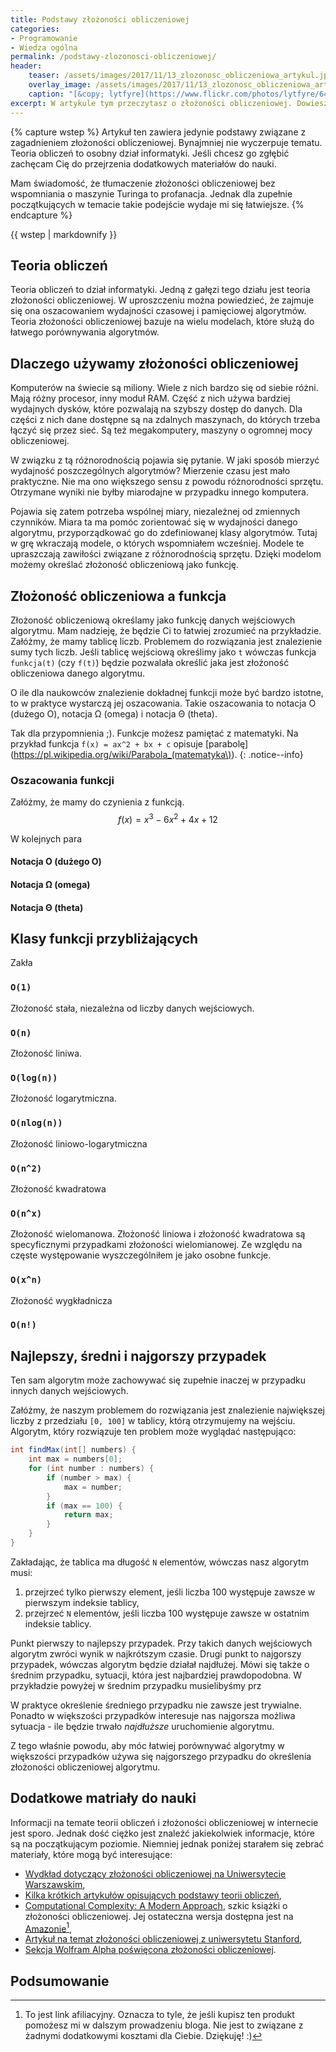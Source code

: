 ```yaml
---
title: Podstawy złożoności obliczeniowej
categories:
- Programowanie
- Wiedza ogólna
permalink: /podstawy-zlozonosci-obliczeniowej/
header:
    teaser: /assets/images/2017/11/13_zlozonosc_obliczeniowa_artykul.jpg
    overlay_image: /assets/images/2017/11/13_zlozonosc_obliczeniowa_artykul.jpg
    caption: "[&copy; lytfyre](https://www.flickr.com/photos/lytfyre/6489338411/sizes/l)"
excerpt: W artykule tym przeczytasz o złożoności obliczeniowej. Dowiesz się dlaczego jest ona ważna i kiedy jest wykorzystywana. Przeczytasz o tym czym jest notacja Ο (dużego O), Ω (omega) i Θ (theta). Na przykładach algorytmów poznasz najczęściej używane funkcje w notacji &Omicron;. Po lekturze określenia złożoność liniowa czy złożoność logarytmiczna nie powinny być dla Ciebie problemem. Zapraszam!
---
```


{% capture wstep %}
Artykuł ten zawiera jedynie podstawy związane z zagadnieniem złożoności obliczeniowej. Bynajmniej nie wyczerpuje tematu. Teoria obliczeń to osobny dział informatyki. Jeśli chcesz go zgłębić zachęcam Cię do przejrzenia dodatkowych materiałów do nauki.

Mam świadomość, że tłumaczenie złożoności obliczeniowej bez wspomniania o maszynie Turinga to profanacja. Jednak dla zupełnie początkujących w temacie takie podejście wydaje mi się łatwiejsze.
{% endcapture %}

<div class="notice--warning">
  {{ wstep | markdownify }}
</div>

## Teoria obliczeń

Teoria obliczeń to dział informatyki. Jedną z gałęzi tego działu jest teoria złożoności obliczeniowej. W uproszczeniu można powiedzieć, że zajmuje się ona oszacowaniem wydajności czasowej i pamięciowej algorytmów. Teoria złożoności obliczeniowej bazuje na wielu modelach, które służą do łatwego porównywania algorytmów.

## Dlaczego używamy złożoności obliczeniowej

Komputerów na świecie są miliony. Wiele z nich bardzo się od siebie różni. Mają różny procesor, inny moduł RAM. Część z nich używa bardziej wydajnych dysków, które pozwalają na szybszy dostęp do danych. Dla części z nich dane dostępne są na zdalnych maszynach, do których trzeba łączyć się przez sieć. Są też megakomputery, maszyny o ogromnej mocy obliczeniowej.

W związku z tą różnorodnością pojawia się pytanie. W jaki sposób mierzyć wydajność poszczególnych algorytmów? Mierzenie czasu jest mało praktyczne. Nie ma ono większego sensu z powodu różnorodności sprzętu. Otrzymane wyniki nie byłby miarodajne w przypadku innego komputera.

Pojawia się zatem potrzeba wspólnej miary, niezależnej od zmiennych czynników. Miara ta ma pomóc zorientować się w wydajności danego algorytmu, przyporządkować go do zdefiniowanej klasy algorytmów. Tutaj w grę wkraczają modele, o których wspomniałem wcześniej. Modele te upraszczają zawiłości związane z różnorodnością sprzętu. Dzięki modelom możemy określać złożoność obliczeniową jako funkcję.

## Złożoność obliczeniowa a funkcja

Złożoność obliczeniową określamy jako funkcję danych wejściowych algorytmu. Mam nadzieję, że będzie Ci to łatwiej zrozumieć na przykładzie. Załóżmy, że mamy tablicę liczb. Problemem do rozwiązania jest znalezienie sumy tych liczb. Jeśli tablicę wejściową określimy jako `t` wówczas funkcja `funkcja(t)` (czy `f(t)`) będzie pozwalała określić jaka jest złożoność obliczeniowa danego algorytmu. 

O ile dla naukowców znalezienie dokładnej funkcji może być bardzo istotne, to w praktyce wystarczą jej oszacowania. Takie oszacowania to notacja Ο (dużego O), notacja Ω (omega) i notacja Θ (theta).

Tak dla przypomnienia ;). Funkcje możesz pamiętać z matematyki. Na przykład funkcja `f(x) = ax^2 + bx + c` opisuje [parabolę](https://pl.wikipedia.org/wiki/Parabola_(matematyka\)).
{: .notice--info}

### Oszacowania funkcji

Załóżmy, że mamy do czynienia z funkcją.
$$f(x) = x^3 - 6x^2 + 4x + 12$$

W kolejnych para


#### Notacja Ο (dużego O)

[^grafy]: Wykresy stworzyłem przy pomocy [graphsketch](https://graphsketch.com/).

#### Notacja Ω (omega)

#### Notacja Θ (theta)

## Klasy funkcji przybliżających

Zakła

### `Ο(1)`

Złożoność stała, niezależna od liczby danych wejściowych.

### `Ο(n)`

Złożoność liniwa.

### `Ο(log(n))`

Złożoność logarytmiczna.

### `Ο(nlog(n))`

Złożoność liniowo-logarytmiczna

### `Ο(n^2)`

Złożoność kwadratowa

### `Ο(n^x)`

Złożoność wielomanowa. Złożoność liniowa i złożoność kwadratowa są specyficznymi przypadkami złożoności wielomianowej. Ze względu na częste występowanie wyszczególniłem je jako osobne funkcje.

### `Ο(x^n)`

Złożoność wygkładnicza

### `Ο(n!)`

## Najlepszy, średni i najgorszy przypadek

Ten sam algorytm może zachowywać się zupełnie inaczej w przypadku innych danych wejściowych.

Załóżmy, że naszym problemem do rozwiązania jest znalezienie największej liczby z przedziału `[0, 100]` w tablicy, którą otrzymujemy na wejściu. Algorytm, który rozwiązuje ten problem może wyglądać następująco:

```java
int findMax(int[] numbers) {
	int max = numbers[0];
	for (int number : numbers) {
		if (number > max) {
			max = number;
		}
		if (max == 100) {
			return max;
		}
	}
}
```

Zakładając, że tablica ma długość `N` elementów, wówczas nasz algorytm musi:

1. przejrzeć tylko pierwszy element, jeśli liczba 100 występuje zawsze w pierwszym indeksie tablicy,
2. przejrzeć `N` elementów, jeśli liczba 100 występuje zawsze w ostatnim indeksie tablicy.

Punkt pierwszy to najlepszy przypadek. Przy takich danych wejściowych algorytm zwróci wynik w najkrótszym czasie. Drugi punkt to najgorszy przypadek, wówczas algorytm będzie działał najdłużej. Mówi się także o średnim przypadku, sytuacji, która jest najbardziej prawdopodobna. W przykładzie powyżej w średnim przypadku musielibyśmy prz

W praktyce określenie średniego przypadku nie zawsze jest trywialne. Ponadto w większości przypadków interesuje nas najgorsza możliwa sytuacja - ile będzie trwało _najdłuższe_ uruchomienie algorytmu. 

Z tego właśnie powodu, aby móc łatwiej porównywać algorytmy w większości przypadków używa się najgorszego przypadku do określenia złożoności obliczeniowej algorytmu.

## Dodatkowe matriały do nauki

Informacji na temate teorii obliczeń i złożoności obliczeniowej w internecie jest sporo. Jednak dość ciężko jest znaleźć jakiekolwiek informacje, które są na początkującym poziomie. Niemniej jednak poniżej starałem się zebrać materiały, które mogą być interesujące:

- [Wydkład dotyczący złożoności obliczeniowej na Uniwersytecie Warszawskim](http://wazniak.mimuw.edu.pl/index.php?title=Z%C5%82o%C5%BCono%C5%9B%C4%87_obliczeniowa),
- [Kilka krótkich artykułów opisujących podstawy teorii obliczeń](http://cpp0x.pl/kursy/Teoria-w-Informatyce/424),
- [Computational Complexity: A Modern Approach](http://theory.cs.princeton.edu/complexity/), szkic książki o złożoności obliczeniowej. Jej ostateczna wersja dostępna jest na [Amazonie](http://amzn.to/2zxrqqs)[^afiliacja],
- [Artykuł na temat złożoności obliczeniowej z uniwersytetu Stanford](https://plato.stanford.edu/entries/computational-complexity/),
- [Sekcja Wolfram Alpha poświęcona złożoności obliczeniowej](https://www.wolframalpha.com/examples/ComputationalComplexity.html).

[^afiliacja]: To jest link afiliacyjny. Oznacza to tyle, że jeśli kupisz ten produkt pomożesz mi w dalszym prowadzeniu bloga. Nie jest to związane z żadnymi dodatkowymi kosztami dla Ciebie. Dziękuję! :)

## Podsumowanie
